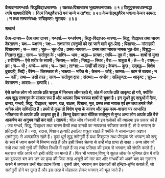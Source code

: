**दैत्यदानवगन्धर्वा: सिद्धविद्याध्रचारणा: ।** **यक्षरक्ष:पिशाचाश्च भूतप्रमथनायका: ॥ १॥** **विशुद्धसत्त्वधाश्न्यद्धा त्वयि शाषशरीरिणि ।** **नित्यं निबद्धवैरास्ते वयं चान्ये च ता²शा: ॥ २॥** **केचनोद्बद्धवैरेण भक्त्या केचन कामत: ।** **न तथा सत्त्वसंरब्धा: सन्निकृष्टा: सुरादय: ॥ ३॥** 

**शब्दार्थ** 

**दैत्य-दानव—** **दैत्य तथा दानव** **; गन्धर्वा:—** **गन्धर्वगण** **; सिद्ध-विद्याधर-चारणा:—** **सिद्ध, विद्याधर तथा चारण देवतागण** **;** **यक्ष—** **यक्षगण** **; रक्ष:—** **राक्षसगण (मनुष्यों को खा जाने वाले भूत-प्रेत)** **; पिशाचा:—** **मांसाहारी पिशाचगण** **; च—** **तथा** **;** **भूत—** **भूत-प्रेत** **; प्रमथ-नायका:—** **प्रमथ तथा नायक नामक भूत-प्रेत** **; विशुद्ध—** **नितान्त शुद्ध** **; सत्त्व—** **सतोगुण के** **; धाश्नि—** **धाम** **; अद्धा—** **प्रत्यक्ष** **; त्वयि—** **तुम में** **; शाष—** **शाषों से युक्त** **; शरीरिणि—** **ऐसे शरीर के स्वामी** **; नित्यम्—** **सदैव** **; निबद्ध—** **स्थिर** **; वैरा:—** **शत्रुता में** **; ते—** **वे** **; वयम्—** **हम** **; च—** **भी** **; अन्ये—** **अन्य** **; च—** **तथा** **; ता²शा:—** **उन्हीं की तरह** **; केचन—** **कुछ** **;** **उद्बद्ध—** **विशेष दुराग्रही, जिद्दी** **; वैरेण—** **तिरस्कार से** **; भक्त्या—** **भक्ति से** **; केचन—** **कोई** **; कामत:—** **काम से उत्पन्न** **; न—** **नहीं** **;** **तथा—** **उसी तरह** **; सत्त्व—** **सतोगुण द्वारा** **; संरब्धा:—** **अधीन** **; सन्निकृष्टा:—** **आकृष्ट** **; सुर—** **देवतागण** **; आदय:—** **इत्यादि।** **.** 

**ऐसे अनेक लोग जो आपके प्रति शत्रुता में निरन्तर लीन रहते थे, अंत में आपके प्रति आकृष्ट** **हो गये, क्योंकि आप शुद्ध सत्त्वगुण के साकार रूप हैं और आपका दिव्य स्वरूप शाषों से** **युक्त है। इन सुधरे हुए शत्रुओं में दैत्य, दानव, गन्धर्व, सिद्ध, विद्याधर, चारण, यक्ष, राक्षस,** **पिशाच, भूत, प्रमथ तथा नायक एवं हम तथा हमारे जैसे अनेक लोग सश्मिलित हैं। हममें से** **कुछ तो विशेष घृणा के कारण और कुछ काम-वासना पर आधारित भक्तिभाव से आपके प्रति** **आकृष्ट हुए हैं। किन्तु देवता तथा भौतिक सतोगुण से मुग्ध अन्य लोग आपके प्रति वैसे** **आकर्षण का अनुभव नहीं कर पाते।** **तात्पर्य :** श्रील जीव गोस्वामी ने इन श्लोकों की व्यालया इस प्रकार की है : जब गन्धर्व, सिद्ध, विद्याधर तथा चारण दैत्यों तथा दानवों का नायकत्व स्वीकार करते हैं, तो वे भगवान् के प्रतिद्वन्द्वी होते हैं। यक्ष, राक्षस, पिशाच इत्यादि इसलिए शत्रुता रखते हैं क्योंकि वे सामान्यतया अज्ञान (तमोगुण) से आच्छादित रहते हैं। कुछ धूर्त शुद्ध तमोगुणी हैं यथा शिशुपाल तथा पौण्ड्रक जो भगवान् को शत्रु के रूप में ध्यान करने में निमग्न रहते हैं और इसी स्थिर चेतना से उन्हें मोक्ष प्राप्त हो सका। अन्य लोग जो रजो तथा तमो गुणों की मिश्रित स्थिति में रहते हैं पद तथा प्रतिष्ठा की इच्छा से भगवान् की संगति करते हैं। महाराज बलि अपने को इसी कोटि का मानते हैं। फिर भी भगवान् विष्णु ने सुतल लोक के भूमिगत क्षेत्र में बलि का द्वारपाल बन कर उन पर कृपा की जिस तरह असुरों को मार कर और गन्धर्वों को अपने यश का गुणगान करने में लगाकर उन्हें मोक्ष प्रदान किया। दूसरी ओर, भगवान् उन देवताओं की इन्द्रिय-तृप्ति कराते हैं, जो सतोगुणी होने पर गॢवत हैं और इस तरह वे मोहग्रस्त होकर भगवान् को भूल जाते हैं।  